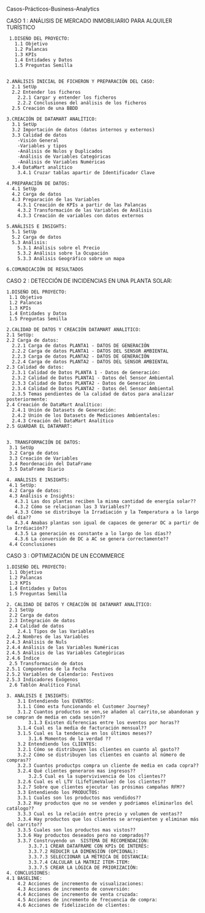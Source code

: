 Casos-Prácticos-Business-Analytics

CASO 1 : ANÁLISIS DE MERCADO INMOBILIARIO PARA ALQUILER TURÍSTICO

 
    

     
     1.DISEÑO DEL PROYECTO:
       1.1 Objetivo
       1.2 Palancas
       1.3 KPIs
       1.4 Entidades y Datos
       1.5 Preguntas Semilla
    
    
    2.ANÁLISIS INICIAL DE FICHERON Y PREPARACIÓN DEL CASO:
      2.1 SetUp
      2.2 Entender los ficheros
        2.2.1 Cargar y entender los ficheros
        2.2.2 Conclusiones del análisis de los ficheros
      2.5 Creación de una BBDD

    3.CREACIÓN DE DATAMART ANALÍTICO:
      3.1 SetUp
      3.2 Importación de datos (datos internos y externos)
      3.3 Calidad de datos
        -Visión General
        -Variables y tipos
        -Análisis de Nulos y Duplicados
        -Análisis de Variables Categóricas
        -Análisis de Variables Numéricas
      3.4 DataMart analítico 
        3.4.1 Cruzar tablas apartir de Identificador Clave

    4.PREPARACIÓN DE DATOS:
      4.1 SetUp
      4.2 Carga de datos
      4.3 Preparación de las Variables
        4.3.1 Creación de KPIs a partir de las Palancas
        4.3.2 Transformación de las Variables de Análisis 
        4.3.3 Creación de variables con datos externos

    5.ANÁLISIS E INSIGHTS:
      5.1 SetUp
      5.2 Carga de datos 
      5.3 Análisis:
        5.3.1 Análisis sobre el Precio
        5.3.2 Análisis sobre la Ocupación
        5.3.3 Análisis Geográfico sobre un mapa

    6.COMUNICACIÓN DE RESULTADOS


  CASO 2 : DETECCIÓN DE INCIDENCIAS EN UNA PLANTA SOLAR:


	     
    1.DISEÑO DEL PROYECTO:
     1.1 Objetivo
     1.2 Palancas
     1.3 KPIs
     1.4 Entidades y Datos
     1.5 Preguntas Semilla

    2.CALIDAD DE DATOS Y CREACIÓN DATAMART ANALITICO:
    2.1 SetUp:
    2.2 Carga de datos:
      2.2.1 Carga de datos PLANTA1 - DATOS DE GENERACIÓN
      2.2.2 Carga de datos PLANTA1 - DATOS DEL SENSOR AMBIENTAL
      2.2.3 Carga de datos PLANTA2 - DATOS DE GENERACIÓN
      2.2.4 Carga de datos PLANTA2 - DATOS DEL SENSOR AMBIENTAL
    2.3 Calidad de datos:
      2.3.1 Calidad de Datos PLANTA 1 - Datos de Generación:
      2.3.2 Calidad de Datos PLANTA1 - Datos del Sensor Ambiental
      2.3.3 Calidad de Datos PLANTA2 - Datos de Generación
      2.3.4 Calidad de Datos PLANTA2 - Datos del Sensor Ambiental
      2.3.5 Temas pendientes de la calidad de datos para analizar posteriormente:
    2.4 Creación de DataMart Analítico:
      2.4.1 Unión de Datasets de Generación:
      2.4.2 Unión de los Datasets de Mediciones Ambientales:
      2.4.3 Creación del DataMart Analítico
    2.5 GUARDAR EL DATAMART:


    3. TRANSFORMACIÓN DE DATOS:
     3.1 SetUp
     3.2 Carga de datos
     3.3 Creación de Variables
     3.4 Reordenación del DataFrame
     3.5 DataFrame Diario

    4. ANÁLISIS E INSIGHTS:
     4.1 SetUp:
     4.2 Carga de datos:
     4.3 Análisis e Insights:
       4.3.1 Las dos plantas reciben la misma cantidad de energía solar??
       4.3.2 Cómo se relacionan las 3 Variables??
       4.3.3 Cómo se distribuye la Irradiación y la Temperatura a lo largo del día??
       4.3.4 Amabas plantas son igual de capaces de generar DC a partir de la Irrdiación??
       4.3.5 La generación es constante a lo largo de los días??
       4.3.6 La conversión de DC a AC se genera correctamente??
     4.4 Cconclusiones



  CASO 3 : OPTIMIZACIÓN DE UN ECOMMERCE



    1.DISEÑO DEL PROYECTO:
     1.1 Objetivo
     1.2 Palancas
     1.3 KPIs
     1.4 Entidades y Datos
     1.5 Preguntas Semilla

    2. CALIDAD DE DATOS Y CREACIÓN DE DATAMART ANALÍTICO:
     2.1 SetUp
     2.2 Carga de datos
     2.3 Integración de datos
     2.4 Calidad de datos
    	2.4.1 Tipos de las Variables
  	2.4.2 Nombres de las Variables
  	2.4.3 Análisis de Nuls
  	2.4.4 Análisis de las Variables Numéricas
  	2.4.5 Análisis de las Variables Categóricas
  	2.4.6 Índice
     2.5 Transformación de datos
  	2.5.1 Componentes de la Fecha
  	2.5.2 Variables de Calendario: Festivos
  	2.5.3 Indicadores Exógenos
     2.6 Tablón Analítico Final

    3. ANÁLISIS E INSIGHTS:
    	3.1 Entendiendo los EVENTOS:
  	    3.1.1 Cómo esta funcionando el Customer Journey?
  	    3.1.2 Cuantos productos se ven,se añaden al carrito,se abandonan y se compran de media en cada sesión??
      	    3.1.3 Existen diferencias entre los eventos por horas??
  	    3.1.4 Cual es la media de facturación mensual??
  	    3.1.5 Cual es la tendencia en los últimos meses??
      	    3.1.6 Momentos de la verdad ??
      	3.2 Entendiendo los CLIENTES:
  	    3.2.1 Cómo se distribuyen los clientes en cuanto al gasto??
  	    3.2.2 Cómo se distribuyen los clientes en cuanto al número de compras??
  	    3.2.3 Cuantos productps compra un cliente de media en cada copra??
  	    3.2.4 Qué clientes generaron mas ingresos??
      	    3.2.5 Cual es la supervivivencia de los clientes??
  	    3.2.6 Cual es el LTV (LifeTimeValue) de los clientes??
  	    3.2.7 Sobre que clientes ejecutar las prósimas campañas RFM??
      	3.3 Entendiendo los PRODUCTOS:
  	    3.3.1 Cuales son los productos mas vendidos??
  	    3.3.2 Hay productos que no se venden y podriamos eliminarlos del catálogo??
  	    3.3.3 Cual es la relación entre precio y volumen de ventas??
  	    3.3.4 Hay productos que los clientes se arrepienten y eliminan más del carrito??
  	    3.3.5 Cuales son los productos mas vistos??
  	    3.3.6 Hay productos deseados pero no comprados??
  	    3.3.7 Construyendo un  SISTEMA DE RECOMENDACIÓN:
  		    3.3.7.1 CREAR DATAFRAME CON KPIs DE INTERÉS:
  		    3.3.7.2 REDUCIR LA DIMENSIÓN (OPCIONAL):
  		    3.3.7.3 SELECCIONAR LA MÉTRICA DE DISTANCIA:
  		    3.3.7.4 CALCULAR LA MATRIZ ITEM-ITEM:
  		    3.3.7.5 CREAR LA LÓGICA DE PRIORIZACIÓN:
    4. CONCLUSIONES:
	4.1 BASELINE:
        4.2 Acciones de incremento de visualizaciones:
        4.3 Acciones de incremento de conversión:
        4.4 Acciones de incremento de venta cruzada:
        4.5 Acciones de incremento de frecuencia de compra:
        4.6 Acciones de fidelización de clientes:
